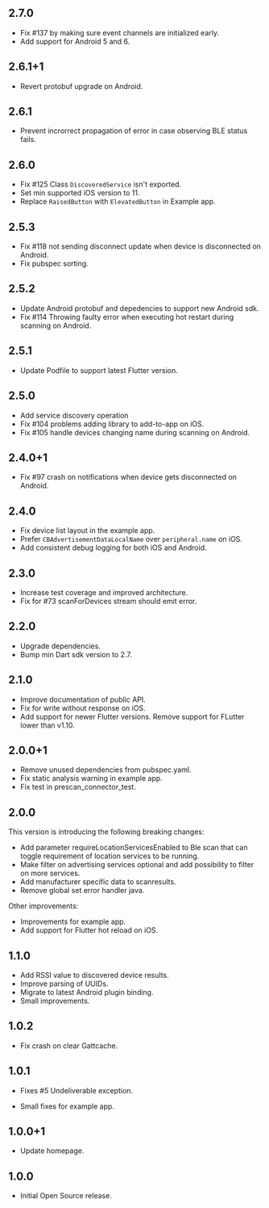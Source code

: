 ## 2.7.0

* Fix #137 by making sure event channels are initialized early.
* Add support for Android 5 and 6.

## 2.6.1+1

* Revert protobuf upgrade on Android.

## 2.6.1

* Prevent incrorrect propagation of error in case observing BLE status fails.

## 2.6.0

* Fix #125 Class `DiscoveredService` isn't exported.
* Set min supported iOS version to 11.
* Replace `RaisedButton` with `ElevatedButton` in Example app.

## 2.5.3

* Fix #118 not sending disconnect update when device is disconnected on Android.
* Fix pubspec sorting.

## 2.5.2

* Update Android protobuf and depedencies to support new Android sdk.
* Fix #114 Throwing faulty error when executing hot restart during scanning on Android.

## 2.5.1

* Update Podfile to support latest Flutter version.

## 2.5.0

* Add service discovery operation
* Fix #104 problems adding library to add-to-app on iOS.
* Fix #105 handle devices changing name during scanning on Android.

## 2.4.0+1

* Fix #97 crash on notifications when device gets disconnected on Android.

## 2.4.0

* Fix device list layout in the example app.
* Prefer `CBAdvertisementDataLocalName` over `peripheral.name` on iOS.
* Add consistent debug logging for both iOS and Android.

## 2.3.0

* Increase test coverage and improved architecture.
* Fix for #73 scanForDevices stream should emit error.

## 2.2.0

* Upgrade dependencies.
* Bump min Dart sdk version to 2.7.

## 2.1.0

* Improve documentation of public API.
* Fix for write without response on iOS.
* Add support for newer Flutter versions. Remove support for FLutter lower than v1.10.

## 2.0.0+1

* Remove unused dependencies from pubspec.yaml.
* Fix static analysis warning in example app.
* Fix test in prescan_connector_test.  

## 2.0.0

This version is introducing the following breaking changes:

* Add parameter requireLocationServicesEnabled to Ble scan that can toggle requirement of location services to be running.
* Make filter on advertising services optional and add possibility to filter on more services.
* Add manufacturer specific data to scanresults.
* Remove global set error handler java.

Other improvements:

* Improvements for example app.
* Add support for Flutter hot reload on iOS.

## 1.1.0

* Add RSSI value to discovered device results.
* Improve parsing of UUIDs.
* Migrate to latest Android plugin binding.
* Small improvements. 

## 1.0.2

* Fix crash on clear Gattcache.

## 1.0.1

* Fixes #5 Undeliverable exception.

* Small fixes for example app.

## 1.0.0+1

* Update homepage.

## 1.0.0

* Initial Open Source release.
